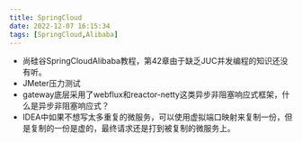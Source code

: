 ```yaml
---
title: SpringCloud
date: 2022-12-07 16:15:34
tags: [SpringCloud,Alibaba]
---
```


<meta name="referrer" content="no-referrer"/>

- 尚硅谷SpringCloudAlibaba教程，第42章由于缺乏JUC并发编程的知识还没有听。
- JMeter压力测试
- gateway底层采用了webflux和reactor-netty这类异步非阻塞响应式框架，什么是异步非阻塞响应式？
- IDEA中如果不想写太多重复的微服务，可以使用虚拟端口映射来复制一份，但是复制的一份是虚的，最终请求还是打到被复制的微服务上。
